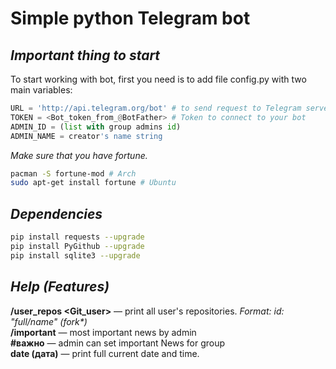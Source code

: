 # Simple python Telegram bot

## _Important thing to start_

To start working with bot, first you need is to add file config.py with two main variables: <br>
```python
URL = 'http://api.telegram.org/bot' # to send request to Telegram server
TOKEN = <Bot_token_from_@BotFather> # Token to connect to your bot
ADMIN_ID = (list with group admins id)
ADMIN_NAME = creator's name string
```
_Make sure that you have fortune._
```bash
pacman -S fortune-mod # Arch
sudo apt-get install fortune # Ubuntu
```
## _Dependencies_

```bash
pip install requests --upgrade
pip install PyGithub --upgrade
pip install sqlite3 --upgrade
```

## _Help (Features)_

__/user_repos <Git_user>__ — print all user's repositories. _Format: id: "full/name" (fork*)_ <br>
__/important__ — most important news by admin<br>
__#важно__ — admin can set important News for group<br>
__date (дата)__ — print full current date and time.

